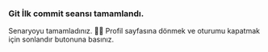 ### Git İlk commit seansı tamamlandı. 
Senaryoyu tamamladınız. 👏🏻
Profil sayfasına dönmek ve oturumu kapatmak için sonlandır butonuna basınız.